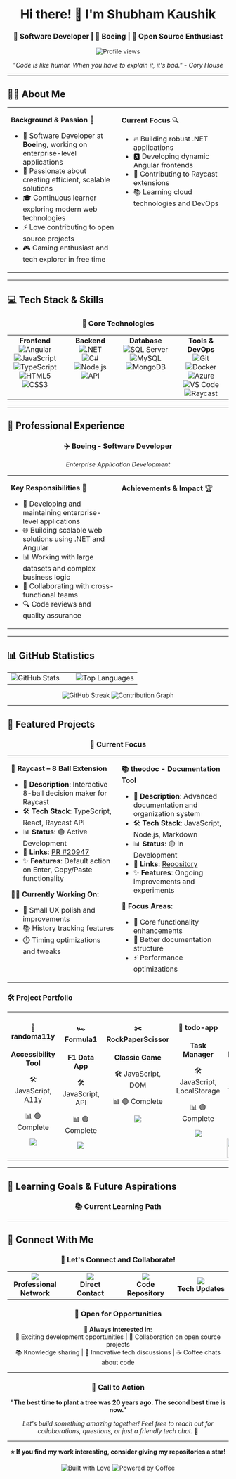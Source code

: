 <div align="center">
  
# Hi there! 👋 I'm Shubham Kaushik

### 🚀 Software Developer | 💼 Boeing | 🌟 Open Source Enthusiast

<p>
  <img src="https://komarev.com/ghpvc/?username=skyrabbit4&label=Profile%20views&color=0e75b6&style=flat" alt="Profile views" />
</p>

<p>
  <i>"Code is like humor. When you have to explain it, it's bad." - Cory House</i>
</p>

</div>

---

## 🧑‍💻 About Me

<table>
<tr>
<td width="50%" valign="top">

**Background & Passion** 🎯
<ul>
  <li>💼 Software Developer at <b>Boeing</b>, working on enterprise-level applications</li>
  <li>🌱 Passionate about creating efficient, scalable solutions</li>
  <li>🎓 Continuous learner exploring modern web technologies</li>
  <li>⚡ Love contributing to open source projects</li>
  <li>🎮 Gaming enthusiast and tech explorer in free time</li>
</ul>

</td>
<td width="50%" valign="top">

**Current Focus** 🔍
<ul>
  <li>🔥 Building robust .NET applications</li>
  <li>🅰️ Developing dynamic Angular frontends</li>
  <li>🎯 Contributing to Raycast extensions</li>
  <li>📚 Learning cloud technologies and DevOps</li>
</ul>

</td>
</tr>
</table>

---

## 💻 Tech Stack & Skills

<div align="center">

### 🎯 Core Technologies

<table>
<tr>
<td align="center" width="25%" valign="top">
<strong>Frontend</strong><br>
<img alt="Angular" src="https://img.shields.io/badge/Angular-DD0031?style=for-the-badge&logo=angular&logoColor=white"><br>
<img alt="JavaScript" src="https://img.shields.io/badge/JavaScript-F7DF1E?style=for-the-badge&logo=javascript&logoColor=black"><br>
<img alt="TypeScript" src="https://img.shields.io/badge/TypeScript-3178C6?style=for-the-badge&logo=typescript&logoColor=white"><br>
<img alt="HTML5" src="https://img.shields.io/badge/HTML5-E34F26?style=for-the-badge&logo=html5&logoColor=white"><br>
<img alt="CSS3" src="https://img.shields.io/badge/CSS3-1572B6?style=for-the-badge&logo=css3&logoColor=white">
</td>
<td align="center" width="25%" valign="top">
<strong>Backend</strong><br>
<img alt=".NET" src="https://img.shields.io/badge/.NET-512BD4?style=for-the-badge&logo=dotnet&logoColor=white"><br>
<img alt="C#" src="https://img.shields.io/badge/C%23-239120?style=for-the-badge&logo=c-sharp&logoColor=white"><br>
<img alt="Node.js" src="https://img.shields.io/badge/Node.js-339933?style=for-the-badge&logo=nodedotjs&logoColor=white"><br>
<img alt="API" src="https://img.shields.io/badge/REST_API-FF6B35?style=for-the-badge&logo=api&logoColor=white">
</td>
<td align="center" width="25%" valign="top">
<strong>Database</strong><br>
<img alt="SQL Server" src="https://img.shields.io/badge/SQL_Server-CC2927?style=for-the-badge&logo=microsoft-sql-server&logoColor=white"><br>
<img alt="MySQL" src="https://img.shields.io/badge/MySQL-4479A1?style=for-the-badge&logo=mysql&logoColor=white"><br>
<img alt="MongoDB" src="https://img.shields.io/badge/MongoDB-47A248?style=for-the-badge&logo=mongodb&logoColor=white">
</td>
<td align="center" width="25%" valign="top">
<strong>Tools & DevOps</strong><br>
<img alt="Git" src="https://img.shields.io/badge/Git-F05032?style=for-the-badge&logo=git&logoColor=white"><br>
<img alt="Docker" src="https://img.shields.io/badge/Docker-2496ED?style=for-the-badge&logo=docker&logoColor=white"><br>
<img alt="Azure" src="https://img.shields.io/badge/Azure-0078D4?style=for-the-badge&logo=microsoft-azure&logoColor=white"><br>
<img alt="VS Code" src="https://img.shields.io/badge/VS_Code-007ACC?style=for-the-badge&logo=visual-studio-code&logoColor=white"><br>
<img alt="Raycast" src="https://img.shields.io/badge/Raycast-FF6363?style=for-the-badge&logo=raycast&logoColor=white">
</td>
</tr>
</table>

</div>

---

## 🏢 Professional Experience

<div align="center">

### ✈️ Boeing - Software Developer
<i>Enterprise Application Development</i>

</div>

<table>
<tr>
<td width="50%" valign="top">

**Key Responsibilities** 💼
<ul>
  <li>🔧 Developing and maintaining enterprise-level applications</li>
  <li>🌐 Building scalable web solutions using .NET and Angular</li>
  <li>📊 Working with large datasets and complex business logic</li>
  <li>🤝 Collaborating with cross-functional teams</li>
  <li>🔍 Code reviews and quality assurance</li>
</ul>

</td>
<td width="50%" valign="top">

**Achievements & Impact** 🏆

</td>
</tr>
</table>

---

## 📊 GitHub Statistics

<div align="center">

<table>
<tr>
<td width="50%">
<img src="https://github-readme-stats.vercel.app/api?username=skyrabbit4&show_icons=true&theme=tokyonight&count_private=true" alt="GitHub Stats" />
</td>
<td width="50%">
<img src="https://github-readme-stats.vercel.app/api/top-langs/?username=skyrabbit4&layout=compact&theme=tokyonight" alt="Top Languages" />
</td>
</tr>
</table>

<img src="https://github-readme-streak-stats.herokuapp.com/?user=skyrabbit4&theme=tokyonight" alt="GitHub Streak" />

<img src="https://github-readme-activity-graph.vercel.app/graph?username=skyrabbit4&theme=tokyo-night&area=true&hide_border=true" alt="Contribution Graph" />

</div>

---

## 🚀 Featured Projects

<div align="center">

### 🎯 Current Focus

</div>

<table>
<tr>
<td width="50%" valign="top">

**🎱 Raycast – 8 Ball Extension**
<ul>
  <li>📝 <b>Description</b>: Interactive 8-ball decision maker for Raycast</li>
  <li>🛠️ <b>Tech Stack</b>: TypeScript, React, Raycast API</li>
  <li>📊 <b>Status</b>: 🟢 Active Development</li>
  <li>🔗 <b>Links</b>: <a href="https://github.com/raycast/extensions/pull/20947">PR #20947</a></li>
  <li>✨ <b>Features</b>: Default action on Enter, Copy/Paste functionality</li>
</ul>
<b>🏃‍♂️ Currently Working On:</b>
<ul>
  <li>🎨 Small UX polish and improvements</li>
  <li>📚 History tracking features</li>
  <li>⏱️ Timing optimizations and tweaks</li>
</ul>

</td>
<td width="50%" valign="top">

**📚 theodoc - Documentation Tool**
<ul>
  <li>📝 <b>Description</b>: Advanced documentation and organization system</li>
  <li>🛠️ <b>Tech Stack</b>: JavaScript, Node.js, Markdown</li>
  <li>📊 <b>Status</b>: 🟡 In Development</li>
  <li>🔗 <b>Links</b>: <a href="https://github.com/skyrabbit4/theodoc">Repository</a></li>
  <li>✨ <b>Features</b>: Ongoing improvements and experiments</li>
</ul>
<b>🎯 Focus Areas:</b>
<ul>
  <li>🔧 Core functionality enhancements</li>
  <li>📖 Better documentation structure</li>
  <li>⚡ Performance optimizations</li>
</ul>

</td>
</tr>
</table>

### 🛠️ Project Portfolio

<table>
<tr>
<td align="center" width="20%" valign="top">
<h4>🎨 randoma11y</h4>
<p><strong>Accessibility Tool</strong></p>
<p>🛠️ JavaScript, A11y</p>
<p>📊 🟢 Complete</p>
<a href="https://github.com/skyrabbit4/randoma11y">
<img src="https://img.shields.io/badge/View-Repository-blue?style=for-the-badge&logo=github" />
</a>
</td>
<td align="center" width="20%" valign="top">
<h4>🏎️ Formula1</h4>
<p><strong>F1 Data App</strong></p>
<p>🛠️ JavaScript, API</p>
<p>📊 🟢 Complete</p>
<a href="https://github.com/skyrabbit4/Formula1">
<img src="https://img.shields.io/badge/View-Repository-blue?style=for-the-badge&logo=github" />
</a>
</td>
<td align="center" width="20%" valign="top">
<h4>✂️ RockPaperScissor</h4>
<p><strong>Classic Game</strong></p>
<p>🛠️ JavaScript, DOM</p>
<p>📊 🟢 Complete</p>
<a href="https://github.com/skyrabbit4/RockPaperScissor">
<img src="https://img.shields.io/badge/View-Repository-blue?style=for-the-badge&logo=github" />
</a>
</td>
<td align="center" width="20%" valign="top">
<h4>📝 todo-app</h4>
<p><strong>Task Manager</strong></p>
<p>🛠️ JavaScript, LocalStorage</p>
<p>📊 🟢 Complete</p>
<a href="https://github.com/skyrabbit4/todo-app">
<img src="https://img.shields.io/badge/View-Repository-blue?style=for-the-badge&logo=github" />
</a>
</td>
<td align="center" width="20%" valign="top">
<h4>🎱 8-Ball Demo</h4>
<p><strong>Interactive Preview</strong></p>
<p>🛠️ TypeScript, Raycast</p>
<p>📊 🟡 In Progress</p>
<img src="assets/8ball-demo.gif" width="100%" alt="8 Ball Demo" />
</td>
</tr>
</table>

---

## 🎯 Learning Goals & Future Aspirations

<div align="center">

### 📚 Current Learning Path

</div>

---

## 🤝 Connect With Me

<div align="center">

### 📱 Let's Connect and Collaborate!

<table>
<tr>
<td align="center" width="25%">
<a href="https://www.linkedin.com/in/shubham-kaushik-0040a599/">
<img src="https://img.shields.io/badge/LinkedIn-0A66C2?style=for-the-badge&logo=linkedin&logoColor=white" />
</a>
<br><strong>Professional Network</strong>
</td>
<td align="center" width="25%">
<a href="mailto:shubham.kaushik@example.com">
<img src="https://img.shields.io/badge/Email-D14836?style=for-the-badge&logo=gmail&logoColor=white" />
</a>
<br><strong>Direct Contact</strong>
</td>
<td align="center" width="25%">
<a href="https://github.com/skyrabbit4">
<img src="https://img.shields.io/badge/GitHub-181717?style=for-the-badge&logo=github&logoColor=white" />
</a>
<br><strong>Code Repository</strong>
</td>
<td align="center" width="25%">
<a href="https://twitter.com/skyrabbit4">
<img src="https://img.shields.io/badge/Twitter-1DA1F2?style=for-the-badge&logo=twitter&logoColor=white" />
</a>
<br><strong>Tech Updates</strong>
</td>
</tr>
</table>

### 💬 Open for Opportunities

<p>
  <strong>🚀 Always interested in:</strong><br>
  💼 Exciting development opportunities | 🤝 Collaboration on open source projects<br>
  📚 Knowledge sharing | 🎯 Innovative tech discussions | ☕ Coffee chats about code
</p>

</div>

---

<div align="center">

### 🌟 Call to Action

**"The best time to plant a tree was 20 years ago. The second best time is now."**

*Let's build something amazing together! Feel free to reach out for collaborations, questions, or just a friendly tech chat.* 🚀

---

**⭐ If you find my work interesting, consider giving my repositories a star!**

<p>
  <img src="https://forthebadge.com/images/badges/built-with-love.svg" alt="Built with Love" />
  <img src="https://forthebadge.com/images/badges/powered-by-coffee.svg" alt="Powered by Coffee" />
</p>

</div>
